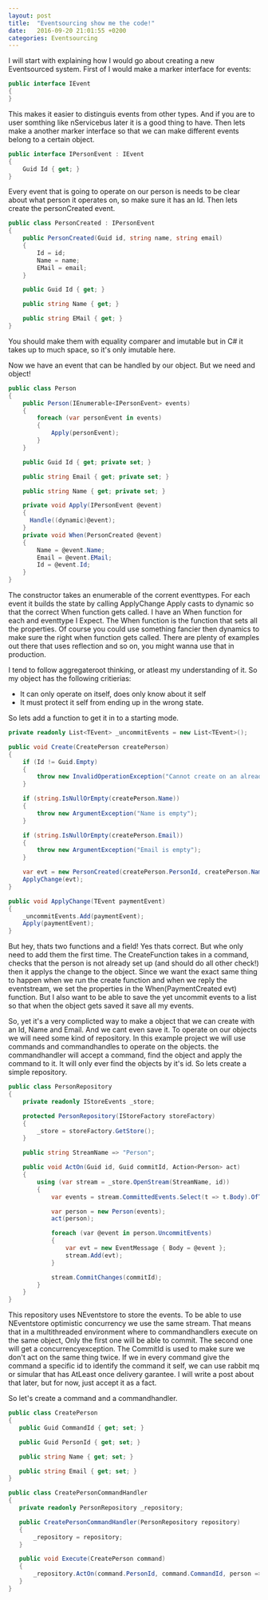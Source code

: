 ```yaml
---
layout: post
title:  "Eventsourcing show me the code!"
date:   2016-09-20 21:01:55 +0200
categories: Eventsourcing
---
```

I will start with explaining how I would go about creating a new Eventsourced system.
First of I would make a marker interface for events:

```cs
public interface IEvent
{
}
```

This makes it easier to distinguis events from other types. And if you are to user somthing like nServicebus later it is a good thing to have.
Then lets make a another marker interface so that we can make different events belong to a certain object.

```cs
public interface IPersonEvent : IEvent
{
    Guid Id { get; }
}
```

Every event that is going to operate on our person is needs to be clear about what person it operates on, so make sure it has an Id.
Then lets create the personCreated event.

```cs
public class PersonCreated : IPersonEvent
{
    public PersonCreated(Guid id, string name, string email)
    {
        Id = id;
        Name = name;
        EMail = email;
    }

    public Guid Id { get; }

    public string Name { get; }

    public string EMail { get; }
}
```
You should make them with equality comparer and imutable but in C# it takes up to much space, so it's only imutable here.

Now we have an event that can be handled by our object. But we need and object!

```cs
public class Person
{
    public Person(IEnumerable<IPersonEvent> events)
    {
        foreach (var personEvent in events)
        {
            Apply(personEvent);
        }
    }

    public Guid Id { get; private set; }

    public string Email { get; private set; }

    public string Name { get; private set; }

    private void Apply(IPersonEvent @event)
    {
      Handle((dynamic)@event);
    }
    private void When(PersonCreated @event)
    {
        Name = @event.Name;
        Email = @event.EMail;
        Id = @event.Id;
    }
}
```

The constructor takes an enumerable of the corrent eventtypes.
For each event it builds the state by calling ApplyChange
Apply casts to dynamic so that the correct When function gets called.
I have an When function for each and eventtype I Expect.
The When function is the function that sets all the properties.
Of course you could use something fancier then dynamics to make sure the right when function gets called.
There are plenty of examples out there that uses reflection and so on, you might wanna use that in production.


I tend to follow aggregateroot thinking, or atleast my understanding of it. So my object has the following critierias:

* It can only operate on itself, does only know about it self
* It must protect it self from ending up in the wrong state.

So lets add a function to get it in to a starting mode.

```cs
private readonly List<TEvent> _uncommitEvents = new List<TEvent>();

public void Create(CreatePerson createPerson)
{
    if (Id != Guid.Empty)
    {
        throw new InvalidOperationException("Cannot create on an already existing Person");
    }

    if (string.IsNullOrEmpty(createPerson.Name))
    {
        throw new ArgumentException("Name is empty");
    }

    if (string.IsNullOrEmpty(createPerson.Email))
    {
        throw new ArgumentException("Email is empty");
    }

    var evt = new PersonCreated(createPerson.PersonId, createPerson.Name, createPerson.Email);
    ApplyChange(evt);
}

public void ApplyChange(TEvent paymentEvent)
{
    _uncommitEvents.Add(paymentEvent);
    Apply(paymentEvent);
}
```

But hey, thats two functions and a field! Yes thats correct. But whe only need to add them the first time.
The CreateFunction takes in a command, checks that the person is not already set up (and should do all other check!)
then it applys the change to the object. Since we want the exact same thing to happen when we run the create function and when we reply the eventstream, we set the properties in the When(PaymentCreated evt) function.
But I also want to be able to save the yet uncommit events to a list so that when the object gets saved it save all my events.

So, yet it's a very complicted way to make a object that we can create with an Id, Name and Email. And we cant even save it. To operate on our objects we will need some kind of repository. In this example project we will use commands and commandhandles to operate on the objects. the commandhandler will accept a command, find the object and apply the command to it. It will only ever find the objects by it's id. So lets create a simple repository.

```cs
public class PersonRepository
{
    private readonly IStoreEvents _store;

    protected PersonRepository(IStoreFactory storeFactory)
    {
        _store = storeFactory.GetStore();
    }

    public string StreamName => "Person";

    public void ActOn(Guid id, Guid commitId, Action<Person> act)
    {
        using (var stream = _store.OpenStream(StreamName, id))
        {
            var events = stream.CommittedEvents.Select(t => t.Body).OfType<IPersonEvent>();

            var person = new Person(events);
            act(person);

            foreach (var @event in person.UncommitEvents)
            {
                var evt = new EventMessage { Body = @event };
                stream.Add(evt);
            }

            stream.CommitChanges(commitId);
        }
    }
}
```
This repository uses NEventstore to store the events. To be able to use NEventstore optimistic concurrency we use the same stream. That means that in a multithreaded environment where to commandhandlers execute on the same object,
Only the first one will be able to commit. The second one will get a concurrencyexception.
The CommitId is used to make sure we don't act on the same thing twice. If we in every command give the command a specific id to identify the command it self, we can use rabbit mq or simular that has AtLeast once delivery garantee. I will write a post about that later, but for now, just accept it as a fact.

So let's create a command and a commandhandler.

```cs
public class CreatePerson
{
   public Guid CommandId { get; set; }

   public Guid PersonId { get; set; }

   public string Name { get; set; }

   public string Email { get; set; }
}

public class CreatePersonCommandHandler
{
   private readonly PersonRepository _repository;

   public CreatePersonCommandHandler(PersonRepository repository)
   {
       _repository = repository;
   }

   public void Execute(CreatePerson command)
   {
       _repository.ActOn(command.PersonId, command.CommandId, person => person.);
   }
}
```
